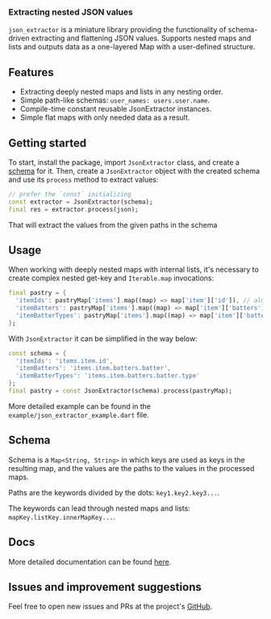 ### Extracting nested JSON values

`json_extractor` is a miniature library providing the functionality of schema-driven extracting and flattening JSON values.
Supports nested maps and lists and outputs data as a one-layered Map with a user-defined structure.

## Features

* Extracting deeply nested maps and lists in any nesting order.
* Simple path-like schemas: `user_names: users.user.name`.
* Compile-time constant reusable JsonExtractor instances.
* Simple flat maps with only needed data as a result.

## Getting started

To start, install the package, import `JsonExtractor` class, and create a [schema](#schema) for it.
Then, create a `JsonExtractor` object with the created schema and use its `process` method to extract values:

```dart
// prefer the `const` initializing
const extractor = JsonExtractor(schema);
final res = extractor.process(json);
```

That will extract the values from the given paths in the schema

## Usage

When working with deeply nested maps with internal lists, it's necessary to create complex nested get-key and `Iterable.map`
invocations:

```dart
final pastry = {
  'itemIds': pastryMap['items'].map((map) => map['item']['id']), // almost ok
  'itemBatters': pastryMap['items'].map((map) => map['item']['batters']['batter']), // worse
  'itemBatterTypes': pastryMap['items'].map((map) => map['item']['batters']['batter'].map((bMap) => bMap['type'])) // oh
};
```

With `JsonExtractor` it can be simplified in the way below:
```dart
const schema = {
  'itemIds': 'items.item.id',
  'itemBatters': 'items.item.batters.batter',
  'itemBatterTypes': 'items.item.batters.batter.type'
};
final pastry = const JsonExtractor(schema).process(pastryMap);
```

More detailed example can be found in the `example/json_extractor_example.dart` file.

## Schema

Schema is a `Map<String, String>` in which keys are used as keys in the resulting map, and the values are the paths to the
values in the processed maps.

Paths are the keywords divided by the dots: `key1.key2.key3...`.

The keywords can lead through nested maps and lists: `mapKey.listKey.innerMapKey...`.

## Docs
More detailed documentation can be found [here](https://pub.dev/documentation/json_extractor/latest/).

## Issues and improvement suggestions

Feel free to open new issues and PRs at the project's [GitHub](https://github.com/mitryp/json_extractor).